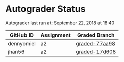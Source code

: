 # Autograder Status
Autograder last run at: September 22, 2018 at 18:40

| GitHub ID | Assignment | Graded Branch |
|-----------|------------|---------------|
| dennycmiel | a2 | [graded-77aa98](https://github.com/Fall2018COMP401-001/a2-dennycmiel/tree/graded-77aa98) | 
| jhan56 | a2 | [graded-17d608](https://github.com/Fall2018COMP401-001/a2-jhan56/tree/graded-17d608) | 
